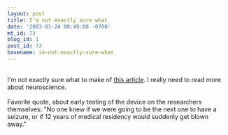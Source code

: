 ```yaml
---
layout: post
title: I'm not exactly sure what
date: '2003-01-24 00:49:08 -0700'
mt_id: 73
blog_id: 1
post_id: 73
basename: im-not-exactly-sure-what
---
```

<br />I'm not exactly sure what to make of <a href="http://www.boston.com/dailyglobe2/014/science/Zap_+.shtml" title="Supermagnets? How do they find people willing to undergo testing?">this article</a>. I really need to read more about neuroscience.<br /><br />Favorite quote, about early testing of the device on the researchers themselves: "No one knew if we were going to be the next one to have a seizure, or if 12 years of medical residency would suddenly get blown away."<br /><br /><br />
